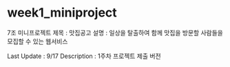 # week1_miniproject
7조 미니프로젝트
제목 : 맛집공고
설명 : 일상을 탈출하여 함께 맛집을 방문할 사람들을 모집할 수 있는 웹서비스

Last Update : 9/17
Description : 1주차 프로젝트 제출 버전
